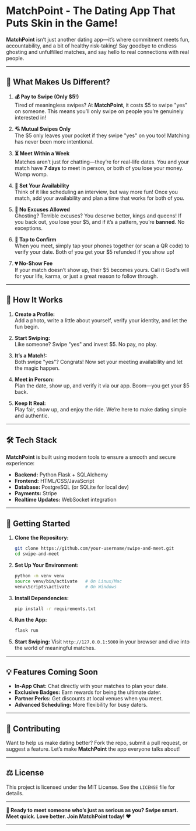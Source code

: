 # MatchPoint - The Dating App That Puts Skin in the Game!

**MatchPoint** isn’t just another dating app—it’s where commitment meets fun, accountability, and a bit of healthy risk-taking! Say goodbye to endless ghosting and unfulfilled matches, and say hello to real connections with real people.

---

## 🌟 What Makes Us Different?

1. **💰 Pay to Swipe (Only $5!)**  
   Tired of meaningless swipes? At **MatchPoint**, it costs $5 to swipe "yes" on someone. This means you’ll only swipe on people you’re genuinely interested in!

2. **💘 Mutual Swipes Only**  
   The $5 only leaves your pocket if they swipe "yes" on you too! Matching has never been more intentional.

3. **⏳ Meet Within a Week**  
   Matches aren’t just for chatting—they’re for real-life dates. You and your match have **7 days** to meet in person, or both of you lose your money.  Womp womp.

4. **📅 Set Your Availability**  
   Think of it like scheduling an interview, but way more fun!  Once you match, add your availability and plan a time that works for both of you.

5. **🚫 No Excuses Allowed**  
   Ghosting? Terrible excuses? You deserve better, kings and queens!  If you back out, you lose your $5, and if it’s a pattern, you’re **banned**. No exceptions.

6. **📱 Tap to Confirm**  
   When you meet, simply tap your phones together (or scan a QR code) to verify your date. Both of you get your $5 refunded if you show up!

7. **💔 No-Show Fee**  
   If your match doesn’t show up, their $5 becomes yours.  Call it God's will for your life, karma, or just a great reason to follow through.

---

## 🎯 How It Works

1. **Create a Profile:**  
   Add a photo, write a little about yourself, verify your identity, and let the fun begin.

2. **Start Swiping:**  
   Like someone?  Swipe "yes" and invest $5.  No pay, no play.

3. **It’s a Match!:**  
   Both swipe "yes"? Congrats! Now set your meeting availability and let the magic happen.

4. **Meet in Person:**  
   Plan the date, show up, and verify it via our app. Boom—you get your $5 back.

5. **Keep It Real:**  
   Play fair, show up, and enjoy the ride. We’re here to make dating simple and authentic.

---

## 🛠️ Tech Stack

**MatchPoint** is built using modern tools to ensure a smooth and secure experience:
- **Backend:** Python Flask + SQLAlchemy
- **Frontend:** HTML/CSS/JavaScript
- **Database:** PostgreSQL (or SQLite for local dev)
- **Payments:** Stripe
- **Realtime Updates:** WebSocket integration

---

## 🚀 Getting Started

1. **Clone the Repository:**
   ```bash
   git clone https://github.com/your-username/swipe-and-meet.git
   cd swipe-and-meet
   ```

2. **Set Up Your Environment:**
   ```bash
   python -m venv venv
   source venv/bin/activate   # On Linux/Mac
   venv\Scripts\activate      # On Windows
   ```

3. **Install Dependencies:**
   ```bash
   pip install -r requirements.txt
   ```

4. **Run the App:**
   ```bash
   flask run
   ```

5. **Start Swiping:**
   Visit `http://127.0.0.1:5000` in your browser and dive into the world of meaningful matches.

---

## 💡 Features Coming Soon

- **In-App Chat:** Chat directly with your matches to plan your date.
- **Exclusive Badges:** Earn rewards for being the ultimate dater.
- **Partner Perks:** Get discounts at local venues when you meet.
- **Advanced Scheduling:** More flexibility for busy daters.

---

## 🙌 Contributing

Want to help us make dating better? Fork the repo, submit a pull request, or suggest a feature. Let’s make **MatchPoint** the app everyone talks about!

---

## ⚖️ License

This project is licensed under the MIT License. See the `LICENSE` file for details.

---

**🎉 Ready to meet someone who’s just as serious as you? Swipe smart. Meet quick. Love better. Join MatchPoint today! ❤️**

--- 

